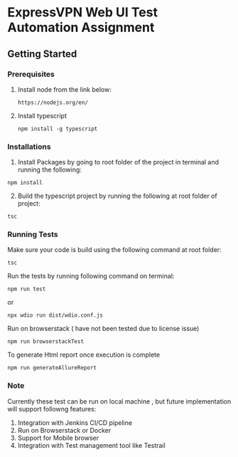 # ExpressVPN Web UI Test Automation Assignment

## Getting Started

### Prerequisites

1. Install node from the link below:
    ```
    https://nodejs.org/en/
    ```
2. Install typescript

    ```
    npm install -g typescript
    ```

### Installations

1. Install Packages by going to root folder of the project in terminal and running the following:

```
npm install
```

2. Build the typescript project by running the following at root folder of project:

```
tsc
```

### Running Tests

Make sure your code is build using the following command at root folder:

```
tsc
```

Run the tests by running following command on terminal:

```
npm run test
```

or 

```
npx wdio run dist/wdio.conf.js
```

Run on browserstack ( have not been tested due to license issue)

```
npm run browserstackTest
```

To generate Html report once execution is complete

```
npm run generateAllureReport
```


### Note
Currently these test can be run on local machine , but future implementation will support followng features:
1. Integration with Jenkins CI/CD pipeline
2. Run on Browserstack or Docker
3. Support for Mobile browser
4. Integration with Test management tool like Testrail